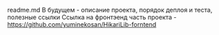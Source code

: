readme.md
В будущем - описание проекта, порядок деплоя и теста, полезные ссылки
Ссылка на фронтэенд часть проекта - https://github.com/yuminekosan/HikariLib-forntend

